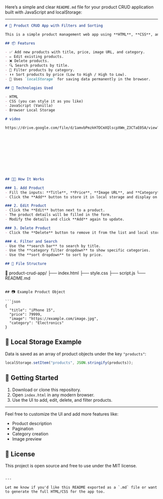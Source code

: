 Here’s a simple and clear `README.md` file for your product CRUD application built with JavaScript and localStorage:

---

```markdown
# 🛒 Product CRUD App with Filters and Sorting

This is a simple product management web app using **HTML**, **CSS**, and **JavaScript**. It allows users to **Create, Read, Update, and Delete (CRUD)** product entries. It also includes **searching**, **category filtering**, and **price sorting** features.

## 📦 Features

- ✅ Add new products with title, price, image URL, and category.
- ✏️ Edit existing products.
- ❌ Delete products.
- 🔍 Search products by title.
- 🧮 Filter products by category.
- ⬇️⬆️ Sort products by price (Low to High / High to Low).
- 💾 Uses `localStorage` for saving data permanently in the browser.

## 🧠 Technologies Used

- HTML
- CSS (you can style it as you like)
- JavaScript (Vanilla)
- Browser Local Storage

# video

https://drive.google.com/file/d/1amvbPmzkH7DCmXQlscpXWm_Z3CTaE05A/view?usp=drive_link











## 🧑‍💻 How It Works

### 1. Add Product
- Fill the inputs: **Title**, **Price**, **Image URL**, and **Category**.
- Click the **Add** button to store it in local storage and display on screen.

### 2. Edit Product
- Click the **Edit** button next to a product.
- The product details will be filled in the form.
- Modify the details and click **Add** again to update.

### 3. Delete Product
- Click the **Delete** button to remove it from the list and local storage.

### 4. Filter and Search
- Use the **search bar** to search by title.
- Use the **category filter dropdown** to show specific categories.
- Use the **sort dropdown** to sort by price.

## 📁 File Structure

```

📁 product-crud-app/
├── index.html
├── style.css
├── script.js
└── README.md

````

## 📷 Example Product Object

```json
{
  "title": "iPhone 15",
  "price": 79999,
  "image": "https://example.com/image.jpg",
  "category": "Electronics"
}
````

## 🧪 Local Storage Example

Data is saved as an array of product objects under the key `"products"`:

```js
localStorage.setItem("products", JSON.stringify(products));
```

## 🚀 Getting Started

1. Download or clone this repository.
2. Open `index.html` in any modern browser.
3. Use the UI to add, edit, delete, and filter products.

---

Feel free to customize the UI and add more features like:

* Product description
* Pagination
* Category creation
* Image preview

## 📝 License

This project is open source and free to use under the MIT license.

```

---

Let me know if you'd like this README exported as a `.md` file or want to generate the full HTML/CSS for the app too.
```
